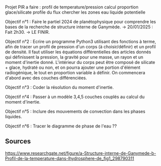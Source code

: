 Projet PIR a faire :
profil de temperature/pression
calcul proportion glace/silicate 
profile du flux
chercher les zones eau liquide potentielle

Objectif n°1 : Faire le partiel 2024 de planétophysique pour comprendre les bases de la recherche de structure interne de Ganymède.
-> 20/01/2025 : Fait 2h30.
-> LE FINIR.

Objectif n°2 : Ecrire un programme Python3 utilisant des fonctions à terme, afin de tracer un profil de pression d'un corps (à choisir/définir) et un profil de densité. Il faut utiliser les équations différentielles des articles donnés qui définissent la pression, la gravité pour une masse, un rayon et un moment d'inertie donné. L'intérieur du corps peut être composé de silicate + glace, hydraté ou non, et on pourra ajouter une portion d'élément radiogénique, le tout en proportion variable à définir. On commencera d'abord avec des couches différenciées.

Objectif n°3 : Coder la résolution du moment d'inertie. 

Objectif n°4 : Passer à un modèle 3,4,5 couches couplés au calcul du moment d'inertie.

Objectif n°5 : Inclure des mouvements de convection dans les phases liquides.

Objectif n°6 : Tracer le diagramme de phase de l'eau ??


## Sources
https://www.researchgate.net/figure/a-Structure-interne-de-Ganymede-b-Profil-de-la-temperature-dans-lhydrosphere-de_fig1_298790311
